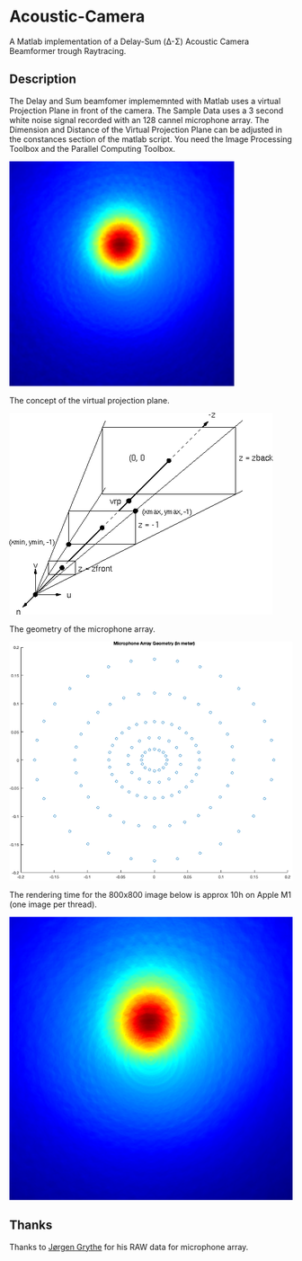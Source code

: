 # Acoustic-Camera
A Matlab implementation of a Delay-Sum (Δ-Σ) Acoustic Camera Beamformer trough Raytracing.

## Description

The Delay and Sum beamfomer implememnted with Matlab uses a virtual Projection Plane in front of the camera. The Sample Data uses a 3 second white noise signal recorded with an 128 cannel microphone array. The Dimension and Distance of the Virtual Projection Plane can be adjusted in the constances section of the matlab script. You need the Image Processing Toolbox and the Parallel Computing Toolbox. 

<img src="img0.gif" width="400" height="400" />

The concept of the virtual projection plane.

![alt text](img1.gif)

The geometry of the microphone array.

![alt text](img2.png)

The rendering time for the 800x800 image below is approx 10h on Apple M1 (one image per thread).

![alt text](img3.png)

## Thanks
Thanks to [Jørgen Grythe](https://github.com/jorgengrythe/beamforming) for his RAW data for microphone array.
